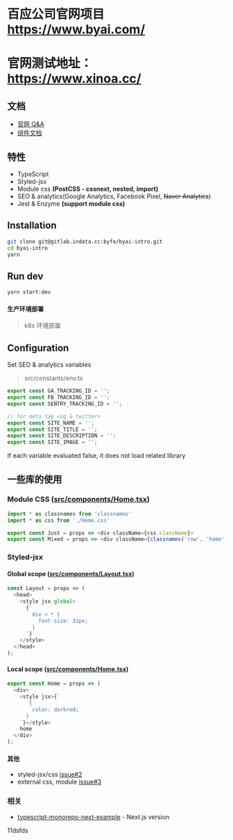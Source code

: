 # 百应公司官网项目 https://www.byai.com/

# 官网测试地址：https://www.xinoa.cc/

## 文档

- [官网 Q&A](./Q&A.md)
- [组件文档](./Document.md)

## 特性

- TypeScript
- Styled-jsx
- Module css **(PostCSS - cssnext, nested, import)**
- SEO & analytics(Google Analytics, Facebook Pixel, <s>Naver Analytics</s>)
- Jest & Enzyme **(support module css)**

## Installation

```sh
git clone git@gitlab.indata.cc:byfe/byai-intro.git
cd byai-intro
yarn
```

## Run dev

```bash
yarn start:dev
```

#### 生产环境部署

> k8s 环境部属

## Configuration

Set SEO & analytics variables

> src/constants/env.ts

```typescript
export const GA_TRACKING_ID = '';
export const FB_TRACKING_ID = '';
export const SENTRY_TRACKING_ID = '';

// for meta tag <og & twitter>
export const SITE_NAME = '';
export const SITE_TITLE = '';
export const SITE_DESCRIPTION = '';
export const SITE_IMAGE = '';
```

If each variable evaluated false, it does not load related library

## 一些库的使用

### Module CSS ([src/components/Home.tsx](src/components/Home.tsx))

```typescript jsx
import * as classnames from 'classnames'
import * as css from './Home.css'

export const Just = props => <div className={css.className}>
export const Mixed = props => <div className={classnames('row', 'home', css.home)}>
```

### Styled-jsx

#### Global scope ([src/components/Layout.tsx](src/components/Layout.tsx))

```typescript jsx
const Layout = props => (
  <head>
    <style jsx global>
      {`
        div > * {
          font-size: 32px;
        }
      `}
    </style>
  </head>
);
```

#### Local scope ([src/components/Home.tsx](src/components/Home.tsx))

```typescript jsx
export const Home = props => (
  <div>
    <style jsx>{`
       {
        color: darkred;
      }
    `}</style>
    home
  </div>
);
```

#### 其他

- styled-jsx/css [issue#2](https://github.com/deptno/next.js-typescript-starter-kit/issues/2)
- external css, module [issue#3](https://github.com/deptno/next.js-typescript-starter-kit/issues/3)

### 相关

- [typescript-monorepo-next-example](https://github.com/deptno/typescript-monorepo-next-example) - Next.js version

11dsfds